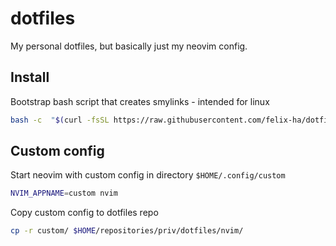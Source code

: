 # dotfiles

My personal dotfiles, but basically just my neovim config.

## Install
Bootstrap bash script that creates smylinks - intended for linux
```bash
bash -c  "$(curl -fsSL https://raw.githubusercontent.com/felix-ha/dotfiles/main/bootstrap_neovim.sh)" 
```

## Custom config
Start neovim with custom config in directory `$HOME/.config/custom`
```bash
NVIM_APPNAME=custom nvim
```

Copy custom config to dotfiles repo 
```bash
cp -r custom/ $HOME/repositories/priv/dotfiles/nvim/
```

